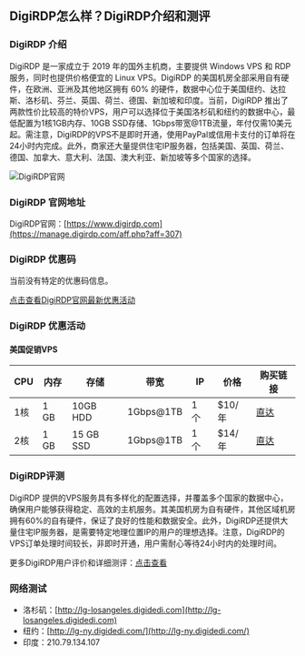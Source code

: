 ## DigiRDP怎么样？DigiRDP介绍和测评

### DigiRDP 介绍

DigiRDP 是一家成立于 2019 年的国外主机商，主要提供 Windows VPS 和 RDP 服务，同时也提供价格便宜的 Linux VPS。DigiRDP 的美国机房全部采用自有硬件，在欧洲、亚洲及其他地区拥有 60% 的硬件，数据中心位于美国纽约、达拉斯、洛杉矶、芬兰、英国、荷兰、德国、新加坡和印度。当前，DigiRDP 推出了两款性价比较高的特价VPS，用户可以选择位于美国洛杉矶和纽约的数据中心，最低配置为1核1GB内存、10GB SSD存储、1Gbps带宽@1TB流量，年付仅需10美元起。需注意，DigiRDP的VPS不是即时开通，使用PayPal或信用卡支付的订单将在24小时内完成。此外，商家还大量提供住宅IP服务器，包括美国、英国、荷兰、德国、加拿大、意大利、法国、澳大利亚、新加坡等多个国家的选择。

![DigiRDP官网](https://github.com/user-attachments/assets/3b6c791c-b444-4f47-85e0-c35096c673bd)

### DigiRDP 官网地址

DigiRDP官网：[https://www.digirdp.com](https://manage.digirdp.com/aff.php?aff=307)

### DigiRDP 优惠码

当前没有特定的优惠码信息。

[点击查看DigiRDP官网最新优惠活动](https://manage.digirdp.com/aff.php?aff=307)

### DigiRDP 优惠活动

#### 美国促销VPS

| CPU    | 内存   | 存储         | 带宽            | IP   | 价格       | 购买链接                                                         |
|--------|--------|--------------|-----------------|------|------------|------------------------------------------------------------------|
| 1核    | 1 GB   | 10GB HDD     | 1Gbps@1TB       | 1 个 | $10/年     | [直达](https://manage.digirdp.com/aff.php?aff=307&amp;pid=365)   |
| 2核    | 1 GB   | 15 GB SSD    | 1Gbps@1TB       | 1 个 | $14/年     | [直达](https://manage.digirdp.com/aff.php?aff=307&amp;pid=366)   |

### DigiRDP评测

DigiRDP 提供的VPS服务具有多样化的配置选择，并覆盖多个国家的数据中心，确保用户能够获得稳定、高效的主机服务。其美国机房为自有硬件，其他区域机房拥有60%的自有硬件，保证了良好的性能和数据安全。此外，DigiRDP还提供大量住宅IP服务器，是需要特定地理位置IP的用户的理想选择。注意，DigiRDP的VPS订单处理时间较长，非即时开通，用户需耐心等待24小时内的处理时间。

更多DigiRDP用户评价和详细测评：[点击查看](https://manage.digirdp.com/aff.php?aff=307)

### 网络测试

- 洛杉矶：[http://lg-losangeles.digidedi.com](http://lg-losangeles.digidedi.com)
- 纽约：[http://lg-ny.digidedi.com/](http://lg-ny.digidedi.com/)
- 印度：210.79.134.107

